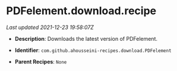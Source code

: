 # PDFelement.download.recipe

_Last updated 2021-12-23 19:58:07Z_

- **Description**: Downloads the latest version of PDFelement.

- **Identifier**: `com.github.ahousseini-recipes.download.PDFelement`

- **Parent Recipes**: `None`